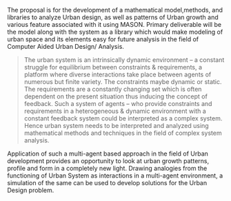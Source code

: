 The proposal is for the development of a mathematical model,methods, and libraries to analyze Urban design, as well as patterns of Urban growth and various feature associated with it using MASON. Primary deliverable will be the model along with the system as a library which would make modeling of urban space and its elements easy for future analysis in the field of Computer Aided Urban Design/ Analysis.

> The urban system is an intrinsically dynamic environment – a constant struggle for equilibrium between constraints & requirements, a platform where diverse interactions take place between agents of numerous but finite variety. The constraints maybe dynamic or static. The requirements are a constantly changing set which is often dependent on the present situation thus inducing the concept of feedback. Such a system of agents – who provide constraints and requirements in a heterogeneous & dynamic environment with a constant feedback system could be interpreted as a complex system. Hence urban system needs to be interpreted and analyzed using mathematical methods and techniques in the field of complex system analysis.

Application of such a multi-agent based approach in the field of Urban development provides an opportunity to look at urban growth patterns, profile and form in a completely new light. Drawing analogies from the functioning of Urban System as interactions in a multi-agent environment, a simulation of the same can be used to develop solutions for the Urban Design problem.